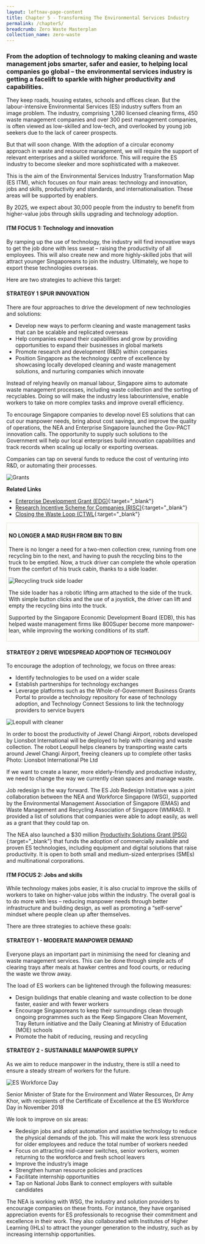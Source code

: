 ```yaml
---
layout: leftnav-page-content
title: Chapter 5 - Transforming The Environmental Services Industry
permalink: /chapter5/
breadcrumb: Zero Waste Masterplan 
collection_name: zero-waste
---
```


### From the adoption of technology to making cleaning and waste management jobs smarter, safer and easier, to helping local companies go global – the environmental services industry is getting a facelift to sparkle with higher productivity and capabilities.

They keep roads, housing estates, schools
and offices clean. But the labour-intensive
Environmental Services (ES) industry suffers
from an image problem. The industry,
comprising 1,280 licensed cleaning firms, 450
waste management companies and over 300
pest management companies, is often viewed
as low-skilled and low-tech, and overlooked
by young job seekers due to the lack of career
prospects.

But that will soon change. With the adoption
of a circular economy approach in waste and
resource management, we will require the
support of relevant enterprises and
a skilled workforce. This will require the
ES industry to become sleeker and more
sophisticated with a makeover.

This is the aim of the Environmental Services
Industry Transformation Map (ES ITM), which
focuses on four main areas: technology and
innovation, jobs and skills, productivity and
standards, and internationalisation. These
areas will be supported by enablers.

By 2025, we expect about 30,000 people
from the industry to benefit from higher-value
jobs through skills upgrading and technology
adoption.


#### ITM FOCUS 1:  Technology and innovation

By ramping up the use of technology, the
industry will find innovative ways to get
the job done with less sweat – raising the
productivity of all employees. This will also
create new and more highly-skilled jobs that
will attract younger Singaporeans to join the
industry. Ultimately, we hope to export these
technologies overseas.

Here are two strategies to achieve this target:

#### STRATEGY 1 SPUR INNOVATION

There are four approaches to drive the
development of new technologies
and solutions:

* Develop new ways to perform cleaning and waste management tasks that can be scalable and replicated overseas
* Help companies expand their capabilities and grow by providing opportunities to expand their businesses in global markets
* Promote research and development (R&D) within companies
* Position Singapore as the technology centre of excellence by showcasing locally developed cleaning and waste management solutions, and nurturing companies which innovate

Instead of relying heavily on manual
labour, Singapore aims to automate waste
management processes, including waste
collection and the sorting of recyclables.
Doing so will make the industry less labourintensive,
enable workers to take on more
complex tasks and improve overall efficiency.

To encourage Singapore companies to
develop novel ES solutions that can cut
our manpower needs, bring about cost
savings, and improve the quality of
operations, the NEA and Enterprise Singapore
launched the Gov-PACT innovation calls. The
opportunity to supply such solutions to the
Government will help our local enterprises
build innovation capabilities and track records
when scaling up locally or exporting overseas.

Companies can tap on several funds to
reduce the cost of venturing into R&D,
or automating their processes.

![Grants](/images/ch5-grants.png)

**Related Links**

* [Enterprise Development Grant (EDG)](https://www.enterprisesg.gov.sg/financial-assistance/grants/for-local-companies/enterprise-development-grant/overview){:target="_blank"} 
* [Research Incentive Scheme for Companies (RISC)](https://www.edb.gov.sg/en/how-we-help/incentives-and-schemes.html){:target="_blank"} 
* [Closing the Waste Loop (CTWL](https://www.nea.gov.sg/programmes-grants/grants-and-awards/closing-the-waste-loop-initiative){:target="_blank"} 


<div style="padding: 5px; border:1px solid #eeddca">
  
<h4>NO LONGER A MAD RUSH FROM BIN TO BIN</h4>

<p>There is no longer a need for a two-men
collection crew, running from one recycling
bin to the next, and having to push the
recycling bins to the truck to be emptied.
Now, a truck driver can complete the whole
operation from the comfort of his truck cabin,
thanks to a side loader.</p>

<img src="/images/ch5-sideloader.jpg" alt="Recycling truck side loader">

<p>The side loader has a robotic lifting arm
attached to the side of the truck. With simple
button clicks and the use of a joystick, the
driver can lift and empty the recycling bins
into the truck.</p>

<p>Supported by the Singapore Economic
Development Board (EDB), this has helped
waste management firms like 800Super
become more manpower-lean, while
improving the working conditions of its staff.</p>
</div>


#### STRATEGY 2 DRIVE WIDESPREAD ADOPTION OF TECHNOLOGY

To encourage the adoption of technology, we focus on three areas:

* Identify technologies to be used on a wider scale
* Establish partnerships for technology exchanges
* Leverage platforms such as the Whole-of-Government Business Grants Portal to provide a technology repository for ease
of technology adoption, and Technology Connect Sessions to link the technology providers to service buyers

![Leopull with cleaner](/images/ch5-LeoPull.jpg)
<caption>In order to boost the productivity of Jewel Changi Airport, robots developed by Lionsbot International will be deployed to help with cleaning and waste collection. The robot Leopull helps cleaners by transporting waste carts around Jewel Changi Airport, freeing cleaners up to complete other tasks Photo: Lionsbot International Pte Ltd</caption>

If we want to create a leaner, more elderly-friendly
and productive industry, we need to change the way we currently clean spaces
and manage waste.

Job redesign is the way forward. The
ES Job Redesign Initiative was a joint
collaboration between the NEA and
Workforce Singapore (WSG), supported by the
Environmental Management Association of
Singapore (EMAS) and Waste Management
and Recycling Association of Singapore
(WMRAS). It provided a list of solutions that
companies were able to adopt easily, as well
as a grant that they could tap on.

The NEA also launched a $30 million
[Productivity Solutions Grant (PSG)](https://www.nea.gov.sg/industry-transformation-map/productivity-solutions-grant-(psg)){:target="_blank"} that funds
the adoption of commercially available and
proven ES technologies, including equipment
and digital solutions that raise productivity.
It is open to both small and medium-sized
enterprises (SMEs) and multinational
corporations.

#### ITM FOCUS 2: Jobs and skills

While technology makes jobs easier, it is also
crucial to improve the skills of workers to
take on higher-value jobs within the industry.
The overall goal is to do more with less –
reducing manpower needs through better
infrastructure and building design, as well
as promoting a “self-serve” mindset where
people clean up after themselves.

There are three strategies to achieve
these goals:

#### STRATEGY 1 - MODERATE MANPOWER DEMAND

Everyone plays an important part in
minimising the need for cleaning and waste
management services. This can be done
through simple acts of clearing trays after
meals at hawker centres and food courts, or
reducing the waste we throw away.

The load of ES workers can be lightened
through the following measures:

* Design buildings that enable cleaning and waste collection to be done faster, easier and with fewer workers
* Encourage Singaporeans to keep their surroundings clean through ongoing programmes such as the Keep Singapore Clean Movement, Tray Return initiative and the Daily Cleaning at Ministry of Education (MOE) schools
* Promote the habit of reducing, reusing and recycling

#### STRATEGY 2 - SUSTAINABLE MANPOWER SUPPLY

As we aim to reduce manpower in the
industry, there is still a need to ensure a
steady stream of workers for the future.

![ES Workforce Day](/images/ch5-workforce-day.jpg)
<caption>Senior Minister of State for the Environment and Water Resources, Dr Amy Khor, with recipients of the Certificate of Excellence at the ES Workforce Day in November 2018</caption>

We look to improve on six areas:

* Redesign jobs and adopt automation and assistive technology to reduce the physical demands of the job. This will make the work less strenuous for older employees and reduce the total number of workers needed
* Focus on attracting mid-career switches, senior workers, women returning to the workforce and fresh school leavers
* Improve the industry’s image
* Strengthen human resource policies and practices
* Facilitate internship opportunities
* Tap on National Jobs Bank to connect employers with suitable candidates

The NEA is working with WSG, the industry
and solution providers to encourage
companies on these fronts. For instance,
they have organised appreciation events
for ES professionals to recognise their
commitment and excellence in their work.
They also collaborated with Institutes of
Higher Learning (IHLs) to attract the younger
generation to the industry, such as by
increasing internship opportunities.
